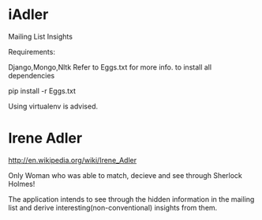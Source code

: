 iAdler
======

Mailing List Insights

Requirements:

Django,Mongo,Nltk
Refer to Eggs.txt for more info. 
to install all dependencies

pip install -r Eggs.txt 

Using virtualenv is advised.





Irene Adler
===========
http://en.wikipedia.org/wiki/Irene_Adler

Only Woman who was able to match, decieve and see through Sherlock Holmes!

The application intends to see through the hidden information in the mailing list and derive interesting(non-conventional) insights from them.
